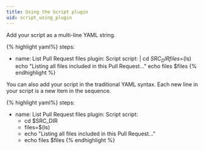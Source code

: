 ```yaml
---
title: Using the Script plugin
uid: script_using_plugin
---
```


Add your script as a multi-line YAML string.

{% highlight yaml%}
steps:
  - name: List Pull Request files
    plugin: Script
    script: |
      cd $SRC_DIR
      files=$(ls)
      echo "Listing all files included in this Pull Request..."
      echo files $files
{% endhighlight %}

You can also add your script in the traditional YAML syntax. Each new line in your script is a new item in the sequence.

{% highlight yaml%}
steps:
  - name: List Pull Request files
    plugin: Script
    script:
      - cd $SRC_DIR
      - files=$(ls)
      - echo "Listing all files included in this Pull Request..."
      - echo files $files
{% endhighlight %}
